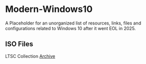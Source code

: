 # Modern-Windows10
A Placeholder for an unorganized list of resources, links, files and configurations related to Windows 10 after it went EOL in 2025.

## ISO Files
LTSC Collection [Archive](https://archive.org/details/windows-10-enterprise-ltsc-full-collection)
